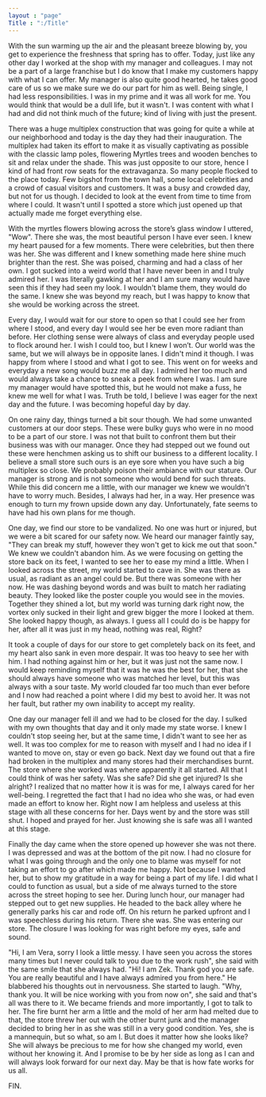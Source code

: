 ```yaml
---
layout : "page"
Title : ":/Title"
---
```

With the sun warming up the air and the pleasant breeze blowing by, you get to experience the freshness that spring has to offer. Today, just like any other day I worked at the shop with my manager and colleagues. I may not be a part of a large franchise but I do know that I make my customers happy with what I can offer. My manager is also quite good hearted, he takes good care of us so we make sure we do our part for him as well. Being single, I had less responsibilities. I was in my prime and it was all work for me. You would think that would be a dull life, but it wasn't. I was content with what I had and did not think much of the future; kind of living with just the present. 



There was a huge multiplex construction that was going for quite a while at our neighborhood and today is the day they had their inauguration. The multiplex had taken its effort to make it as visually captivating as possible with the classic lamp poles, flowering Myrtles trees and wooden benches to sit and relax under the shade. This was just opposite to our store, hence I kind of had front row seats for the extravaganza. So many people flocked to the place today. Few bigshot from the town hall, some local celebrities and a crowd of casual visitors and customers. It was a busy and crowded day, but not for us though. I decided to look at the event from time to time from where I could. It wasn't until I spotted a store which just opened up that actually made me forget everything else.



With the myrtles flowers blowing across the store’s glass window I uttered, "Wow". There she was, the most beautiful person I have ever seen. I knew my heart paused for a few moments. There were celebrities, but then there was her. She was different and I knew something made here shine much brighter than the rest. She was poised, charming and had a class of her own. I got sucked into a weird world that I have never been in and I truly admired her. I was literally gawking at her and I am sure many would have seen this if they had seen my look. I wouldn't blame them, they would do the same. I knew she was beyond my reach, but I was happy to know that she would be working across the street.



Every day, I would wait for our store to open so that I could see her from where I stood, and every day I would see her be even more radiant than before. Her clothing sense were always of class and everyday people used to flock around her. I wish I could too, but I knew I won’t. Our world was the same, but we will always be in opposite lanes. I didn't mind it though. I was happy from where I stood and what I got to see. This went on for weeks and everyday a new song would buzz me all day. I admired her too much and would always take a chance to sneak a peek from where I was. I am sure my manager would have spotted this, but he would not make a fuss, he knew me well for what I was. Truth be told, I believe I was eager for the next day and the future. I was becoming hopeful day by day.  



On one rainy day, things turned a bit sour though. We had some unwanted customers at our door steps. These were bulky guys who were in no mood to be a part of our store. I was not that built to confront them but their business was with our manager. Once they had stepped out we found out these were henchmen asking us to shift our business to a different locality. I believe a small store such ours is an eye sore when you have such a big multiplex so close. We probably poison their ambiance with our stature. Our manager is strong and is not someone who would bend for such threats. While this did concern me a little, with our manager we knew we wouldn't have to worry much. Besides, I always had her, in a way. Her presence was enough to turn my frown upside down any day. Unfortunately, fate seems to have had his own plans for me though. 



One day, we find our store to be vandalized. No one was hurt or injured, but we were a bit scared for our safety now. We heard our manager faintly say, "They can break my stuff, however they won't get to kick me out that soon." We knew we couldn't abandon him. As we were focusing on getting the store back on its feet, I wanted to see her to ease my mind a little. When I looked across the street, my world started to cave in. She was there as usual, as radiant as an angel could be. But there was someone with her now. He was dashing beyond words and was built to match her radiating beauty. They looked like the poster couple you would see in the movies. Together they shined a lot, but my world was turning dark right now, the vortex only sucked in their light and grew bigger the more I looked at them. She looked happy though, as always. I guess all I could do is be happy for her, after all it was just in my head, nothing was real, Right? 



It took a couple of days for our store to get completely back on its feet, and my heart also sank in even more despair. It was too heavy to see her with him. I had nothing against him or her, but it was just not the same now. I would keep reminding myself that it was he was the best for her, that she should always have someone who was matched her level, but this was always with a sour taste. My world clouded far too much than ever before and I now had reached a point where I did my best to avoid her. It was not her fault, but rather my own inability to accept my reality.



One day our manager fell ill and we had to be closed for the day. I sulked with my own thoughts that day and it only made my state worse. I knew I couldn't stop seeing her, but at the same time, I didn't want to see her as well. It was too complex for me to reason with myself and I had no idea if I wanted to move on, stay or even go back. Next day we found out that a fire had broken in the multiplex and many stores had their merchandises burnt. The store where she worked was where apparently it all started. All that I could think of was her safety. Was she safe? Did she get injured? Is she alright? I realized that no matter how it is was for me, I always cared for her well-being. I regretted the fact that I had no idea who she was, or had even made an effort to know her. Right now I am helpless and useless at this stage with all these concerns for her. Days went by and the store was still shut. I hoped and prayed for her. Just knowing she is safe was all I wanted at this stage. 



Finally the day came when the store opened up however she was not there. I was depressed and was at the bottom of the pit now. I had no closure for what I was going through and the only one to blame was myself for not taking an effort to go after which made me happy. Not because I wanted her, but to show my gratitude in a way for being a part of my life. I did what I could to function as usual, but a side of me always turned to the store across the street hoping to see her. During lunch hour, our manager had stepped out to get new supplies. He headed to the back alley where he generally parks his car and rode off. On his return he parked upfront and I was speechless during his return. There she was. She was entering our store. The closure I was looking for was right before my eyes, safe and sound.



"Hi, I am Vera, sorry I look a little messy. I have seen you across the stores many times but I never could talk to you due to the work rush", she said with the same smile that she always had. "Hi! I am Zek. Thank god you are safe. You are really beautiful and I have always admired you from here." He blabbered his thoughts out in nervousness. She started to laugh. "Why, thank you. It will be nice working with you from now on", she said and that's all was there to it. We became friends and more importantly, I got to talk to her. The fire burnt her arm a little and the mold of her arm had melted due to that, the store threw her out with the other burnt junk and the manager decided to bring her in as she was still in a very good condition. Yes, she is a mannequin, but so what, so am I. But does it matter how she looks like? She will always be precious to me for how she changed my world, even without her knowing it. And I promise to be by her side as long as I can and will always look forward for our next day. May be that is how fate works for us all.



FIN.